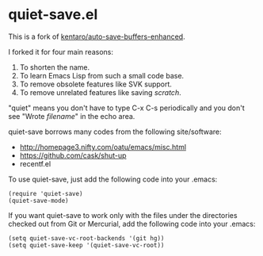 quiet-save.el
=============

This is a fork of [kentaro/auto-save-buffers-enhanced](https://github.com/kentaro/auto-save-buffers-enhanced).

I forked it for four main reasons:

1. To shorten the name.
2. To learn Emacs Lisp from such a small code base.
3. To remove obsolete features like SVK support.
4. To remove unrelated features like saving *scratch*.

"quiet" means you don't have to type C-x C-s periodically and you
don't see "Wrote *filename*" in the echo area.

quiet-save borrows many codes from the following site/software:

- <http://homepage3.nifty.com/oatu/emacs/misc.html>
- <https://github.com/cask/shut-up>
- recentf.el

To use quiet-save, just add the following code into your .emacs:

```elisp
(require 'quiet-save)
(quiet-save-mode)
```

If you want quiet-save to work only with the files under the
directories checked out from Git or Mercurial, add the following
code into your .emacs:

```elisp
(setq quiet-save-vc-root-backends '(git hg))
(setq quiet-save-keep '(quiet-save-vc-root))
```
